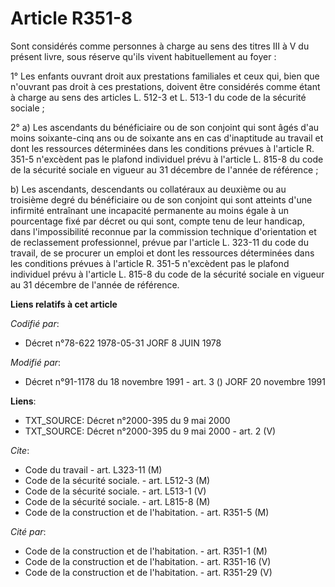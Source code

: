 # Article R351-8

Sont considérés comme personnes à charge au sens des titres III à V du présent livre, sous réserve qu'ils vivent
habituellement au foyer :

1° Les enfants ouvrant droit aux prestations familiales et ceux qui, bien que n'ouvrant pas droit à ces prestations, doivent
être considérés comme étant à charge au sens des articles L. 512-3 et L. 513-1 du code de la sécurité sociale ;

2° a) Les ascendants du bénéficiaire ou de son conjoint qui sont âgés d'au moins soixante-cinq ans ou de soixante ans en cas
d'inaptitude au travail et dont les ressources déterminées dans les conditions prévues à l'article R. 351-5 n'excèdent pas le
plafond individuel prévu à l'article L. 815-8 du code de la sécurité sociale en vigueur au 31 décembre de l'année de
référence ;

b) Les ascendants, descendants ou collatéraux au deuxième ou au troisième degré du bénéficiaire ou de son conjoint qui sont
atteints d'une infirmité entraînant une incapacité permanente au moins égale à un pourcentage fixé par décret ou qui sont,
compte tenu de leur handicap, dans l'impossibilité reconnue par la commission technique d'orientation et de reclassement
professionnel, prévue par l'article L. 323-11 du code du travail, de se procurer un emploi et dont les ressources déterminées
dans les conditions prévues à l'article R. 351-5 n'excèdent pas le plafond individuel prévu à l'article L. 815-8 du code de
la sécurité sociale en vigueur au 31 décembre de l'année de référence.

**Liens relatifs à cet article**

_Codifié par_:

  - Décret n°78-622 1978-05-31 JORF 8 JUIN 1978

_Modifié par_:

  - Décret n°91-1178 du 18 novembre 1991 - art. 3 () JORF 20 novembre 1991

**Liens**:

  - TXT_SOURCE: Décret n°2000-395 du 9 mai 2000
  - TXT_SOURCE: Décret n°2000-395 du 9 mai 2000 - art. 2 (V)

_Cite_:

  - Code du travail - art. L323-11 (M)
  - Code de la sécurité sociale. - art. L512-3 (M)
  - Code de la sécurité sociale. - art. L513-1 (V)
  - Code de la sécurité sociale. - art. L815-8 (M)
  - Code de la construction et de l'habitation. - art. R351-5 (M)

_Cité par_:

  - Code de la construction et de l'habitation. - art. R351-1 (M)
  - Code de la construction et de l'habitation. - art. R351-16 (V)
  - Code de la construction et de l'habitation. - art. R351-29 (V)
